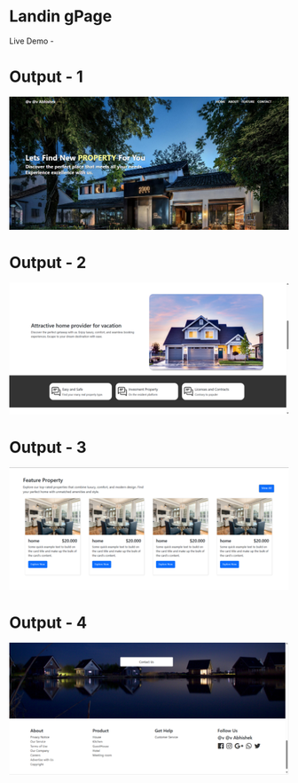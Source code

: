 # Landin gPage



Live Demo -




# Output - 1

![ss](p1.png)

# Output - 2


![ss](p2.png)

# Output - 3

![ss](p3.png)

# Output - 4

![ss](p4.png)



